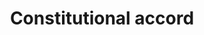 ---
title: Constitutional accord
longTitle: 'Constitutional accord'
tags:
- gccommon
usedFor:
- "[[Constitution]]"
---